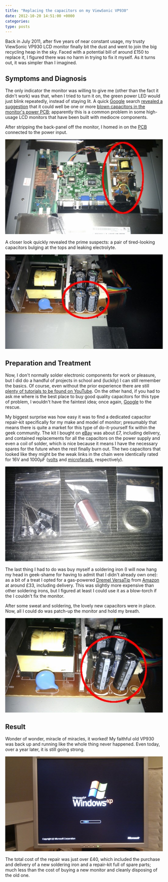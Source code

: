 ```yaml
---
title: "Replacing the capacitors on my ViewSonic VP930"
date: 2012-10-20 14:51:00 +0000
categories:
type: posts
---
```

Back in July 2011, after five years of near constant usage, my trusty ViewSonic VP930 LCD monitor finally bit the dust and went to join the big recycling heap in the sky. Faced with a potential bill of around £150 to replace it, I figured there was no harm in trying to fix it myself. As it turns out, it was simpler than I imagined.

## Symptoms and Diagnosis

The only indicator the monitor was willing to give me (other than the fact it didn't work) was that, when I tried to turn it on, the green power LED would just blink repeatedly, instead of staying lit. A quick [Google](https://www.google.co.uk) search [revealed a suggestion](https://www.fixya.com/support/t3237282-monitor_running_as_second) that it could well be one or more [blown capacitors in the monitor's power PCB](https://www.ccl-la.com/badcaps.htm); apparently this is a common problem in some high-usage LCD monitors that have been built with mediocre components.

After stripping the back-panel off the monitor, I homed in on the [PCB](https://en.wikipedia.org/wiki/Printed_circuit_board) connected to the power input.

![Naked monitor](/assets/images/blog/2012/naked_monitor.jpg)

A closer look quickly revealed the prime suspects: a pair of tired-looking capacitors bulging at the tops and leaking electrolyte.

![Guilty capacitors](/assets/images/blog/2012/the_guilty_caps.jpg)

## Preparation and Treatment

Now, I don't normally solder electronic components for work or pleasure, but I did do a handful of projects in school and (luckily) I can still remember the basics. Of course, even without the prior experience there are still [plenty of tutorials to be found on YouTube](https://www.youtube.com/results?search_query=soldering+tutorial). On the other hand, if you had to ask me where is the best place to buy good quality capacitors for this type of problem, I wouldn't have the faintest idea; once again, [Google](https://www.google.co.uk) to the rescue.

My biggest surprise was how easy it was to find a dedicated capacitor repair-kit specifically for my make and model of monitor; presumably that means there is quite a market for this type of do-it-yourself fix within the geek community. The kit I bought on [eBay](https://www.ebay.co.uk) was about £7, including delivery, and contained replacements for all the capacitors on the power supply and even a coil of solder, which is nice because it means I have the necessary spares for the future when the rest finally burn out. The two capacitors that looked like they might be the weak links in the chain were identically rated for 16V and 1000μF ([volts](https://en.wikipedia.org/wiki/Volt) and [microfarads](https://en.wikipedia.org/wiki/Farad), respectively).

![Monitor repair-kit](/assets/images/blog/2012/repair_kit.jpg)

The last thing I had to do was buy myself a soldering iron (I will now hang my head in geek-shame for having to admit that I didn't already own one): as a bit of a treat I opted for a gas-powered [Dremel VersaTip](https://www.dremeleurope.com/gb/en/versatipsystem-6123-ocs-c/) from [Amazon](https://www.amazon.co.uk) at around £33, including delivery. This was slightly more expensive than other soldering irons, but I figured at least I could use it as a blow-torch if the I couldn't fix the monitor.

After some sweat and soldering, the lovely new capacitors were in place. Now, all I could do was patch-up the monitor and hold my breath.

![New capacitors on the PCB](/assets/images/blog/2012/new_caps_on_pcb.jpg)

## Result

Wonder of wonder, miracle of miracles, it worked! My faithful old VP930 was back up and running like the whole thing never happened. Even today, over a year later, it is still going strong.

![Back up and running](/assets/images/blog/2012/back_up_and_running.jpg)

The total cost of the repair was just over £40, which included the purchase and delivery of a new soldering iron and a repair-kit full of spare parts; much less than the cost of buying a new monitor and cleanly disposing of the old one.
